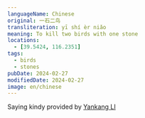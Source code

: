 ```yaml
---
languageName: Chinese
original: 一石二鸟
transliteration: yī shí èr niǎo
meaning: To kill two birds with one stone
locations:
  - [39.5424, 116.2351]
tags:
  - birds
  - stones
pubDate: 2024-02-27
modifiedDate: 2024-02-27
image: en/chinese
---
```


Saying kindy provided by [Yankang LI](https://yankang.li/)
